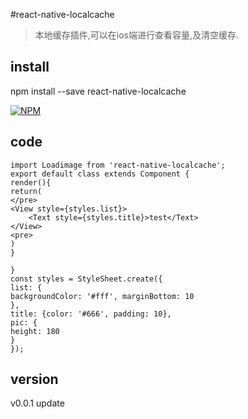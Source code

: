 #react-native-localcache

> 本地缓存插件,可以在ios端进行查看容量,及清空缓存.

## install
npm install --save react-native-localcache


[![NPM](https://nodei.co/npm/react-native-localcache.png)](https://nodei.co/npm/react-native-localcache/)

## code
```
import Loadimage from 'react-native-localcache';
export default class extends Component {
render(){
return(
</pre>
<View style={styles.list}>
    <Text style={styles.title}>test</Text>
</View>
<pre>
)
}

}
const styles = StyleSheet.create({
list: {
backgroundColor: '#fff', marginBottom: 10
},
title: {color: '#666', padding: 10},
pic: {
height: 180
}
});
```

## version
v0.0.1 update